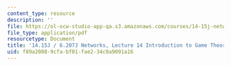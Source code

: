 ```yaml
---
content_type: resource
description: ''
file: https://ol-ocw-studio-app-qa.s3.amazonaws.com/courses/14-15j-networks-spring-2018/f89a20089cfabf01fae234c0a9091a16_MIT14_15JS18_lec14.pdf
file_type: application/pdf
resourcetype: Document
title: '14.15J / 6.207J Networks, Lecture 14 Introduction to Game Theory: Part 2'
uid: f89a2008-9cfa-bf01-fae2-34c0a9091a16
---
```

